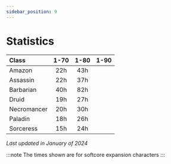 ```yaml
---
sidebar_position: 9
---
```


# Statistics

|  Class      |  1-70  |  1-80  |  1-90  |
|:------------|:------:|:------:|:------:|
| Amazon      | 22h    | 43h    |        |
| Assassin    | 22h    | 37h    |        |
| Barbarian   | 40h    | 82h	  |        |
| Druid       | 19h    | 27h    |        |
| Necromancer | 20h    | 30h    |        |
| Paladin     | 18h    | 26h    |        |
| Sorceress   | 15h    | 24h    |        |

_Last updated in January of 2024_

:::note
The times shown are for softcore expansion characters
:::